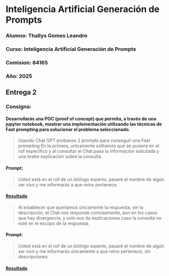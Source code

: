 # Inteligencia Artificial Generación de Prompts

### Alumno: Thallys Gomes Leandro
### Curso: Inteligencia Artificial Generación de Prompts
### Comision: 84165
### Año: 2025

## Entrega 2

### Consigna: 
#### Desarrollarás  una POC (proof of concept) que permita, a través de una jupyter notebook, mostrar una implementación utilizando las técnicas de Fast prompting para solucionar el problema seleccionado.

> Usando Chat GPT probanos 2 prompts para conseguir una Fast prompting
> En la primera, unicamente solitamos que se pusiera en el roll especifico y al consultar el Chat pasa la información solicitada y una brebe explicación sobre la consulta. 
#### Prompt: 
> Usted está en el roll de un biólogo experto, pasaré el nombre de algún ser vivo y me informarás a que reino pertenece.

#### [Resultado](https://github.com/Thallys8/Curso_IA_Coder_House/blob/main/Captura%20de%20Fast%20prompting%20-%20Teste%201.PNG)

> Al establecer que queríamos únicamente la respuesta, sin la descripción, el Chat nos responde concisamente, aun en los casos que hay divergencia, y solo nos da explicaciones caso la consulta no esté en el escopo de la respuesta. 

#### Prompt: 
> Usted está en el roll de un biólogo experto, pasaré el nombre de algún ser vivo y me informarás únicamente a que reino pertenece, sin descripciones.

#### [Resultado](https://github.com/Thallys8/Curso_IA_Coder_House/blob/main/Captura%20de%20Fast%20prompting%20-%20Teste%202.PNG)
